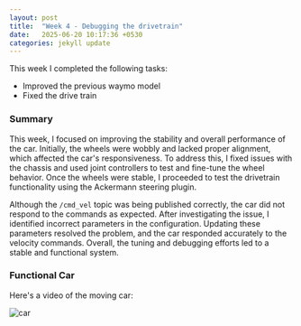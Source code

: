 ```yaml
---
layout: post
title:  "Week 4 - Debugging the drivetrain"
date:   2025-06-20 10:17:36 +0530
categories: jekyll update
---
```


This week I completed the following tasks:

- Improved the previous waymo model
- Fixed the drive train

<h3>Summary</h3>

This week, I focused on improving the stability and overall performance of the car. Initially, the wheels were wobbly and lacked proper alignment, which affected the car's responsiveness. To address this, I fixed issues with the chassis and used joint controllers to test and fine-tune the wheel behavior. Once the wheels were stable, I proceeded to test the drivetrain functionality using the Ackermann steering plugin.

Although the ```/cmd_vel``` topic was being published correctly, the car did not respond to the commands as expected. After investigating the issue, I identified incorrect parameters in the configuration. Updating these parameters resolved the problem, and the car responded accurately to the velocity commands. Overall, the tuning and debugging efforts led to a stable and functional system.

<h3>Functional Car</h3>

Here's a video of the moving car:

![car]()








